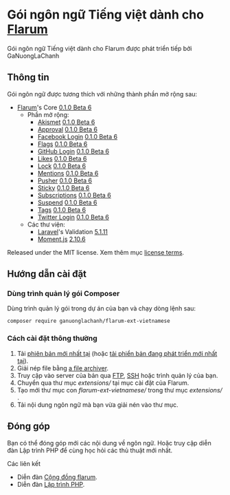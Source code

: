 # Gói ngôn ngữ Tiếng việt dành cho [Flarum](http://flarum.org/)

Gói ngôn ngữ Tiếng việt dành cho Flarum được phát triển tiếp bởi GaNuongLaChanh

## Thông tin

Gói ngôn ngữ được tương thích với những thành phần mở rộng sau:

- [Flarum](https://github.com/flarum/core)'s Core [0.1.0 Beta 6](https://github.com/flarum/core/releases/tag/v0.1.0-beta.6)
  - Phần mở rộng:
    - [Akismet](https://github.com/flarum/akismet) [0.1.0 Beta 6](https://github.com/flarum/akismet/releases/tag/v0.1.0-beta.6)
    - [Approval](https://github.com/flarum/approval) [0.1.0 Beta 6](https://github.com/flarum/approval/releases/tag/v0.1.0-beta.6)
    - [Facebook Login](https://github.com/flarum/auth-facebook) [0.1.0 Beta 6](https://github.com/flarum/auth-facebook/releases/tag/v0.1.0-beta.6)
    - [Flags](https://github.com/flarum/flags) [0.1.0 Beta 6](https://github.com/flarum/flags/releases/tag/v0.1.0-beta.6)
    - [GitHub Login](https://github.com/flarum/auth-github) [0.1.0 Beta 6](https://github.com/flarum/auth-github/releases/tag/v0.1.0-beta.6)
    - [Likes](https://github.com/flarum/likes) [0.1.0 Beta 6](https://github.com/flarum/likes/releases/tag/v0.1.0-beta.6)
    - [Lock](https://github.com/flarum/lock) [0.1.0 Beta 6](https://github.com/flarum/lock/releases/tag/v0.1.0-beta.6)
    - [Mentions](https://github.com/flarum/mentions) [0.1.0 Beta 6](https://github.com/flarum/mentions/releases/tag/v0.1.0-beta.6)
    - [Pusher](https://github.com/flarum/pusher) [0.1.0 Beta 6](https://github.com/flarum/pusher/releases/tag/v0.1.0-beta.6)
    - [Sticky](https://github.com/flarum/sticky) [0.1.0 Beta 6](https://github.com/flarum/sticky/releases/tag/v0.1.0-beta.6)
    - [Subscriptions](https://github.com/flarum/subscriptions) [0.1.0 Beta 6](https://github.com/flarum/subscriptions/releases/tag/v0.1.0-beta.6)
    - [Suspend](https://github.com/flarum/suspend) [0.1.0 Beta 6](https://github.com/flarum/suspend/releases/tag/v0.1.0-beta.6)
    - [Tags](https://github.com/flarum/tags) [0.1.0 Beta 6](https://github.com/flarum/tags/releases/tag/v0.1.0-beta.6)
    - [Twitter Login](https://github.com/flarum/auth-twitter) [0.1.0 Beta 6](https://github.com/flarum/auth-twitter/releases/tag/v0.1.0-beta.6)
  - Các thư viện:
    - [Laravel](https://github.com/laravel/laravel)'s Validation [5.1.11](https://github.com/laravel/laravel/releases/tag/v5.1.11)
    - [Moment.js](https://github.com/moment/moment) [2.10.6](https://github.com/moment/moment/releases/tag/2.10.6)

Released under the MIT license. Xem thêm mục [license terms](https://github.com/maelsoucaze/flarum/blob/master/LICENSE).

## Hướng dẫn cài đặt

### Dùng trình quản lý gói Composer

Dùng trình quản lý gói trong dự án của bạn và chạy dòng lệnh sau:

```
composer require ganuonglachanh/flarum-ext-vietnamese
```


### Cách cài đặt thông thường

1. Tải [phiên bản mới nhất tại](https://github.com/ganuonglachanh/flarum-ext-vietnamese/releases) (hoặc [tải phiển bản đang phát triển mới nhất tại](https://github.com/ganuonglachanh/flarum-ext-vietnamese/archive/master.zip)).
2. Giải nép file bằng [a file archiver](https://en.wikipedia.org/wiki/Comparison_of_file_archivers).
3. Truy cập vào server của bản qua [FTP](https://en.wikipedia.org/wiki/File_Transfer_Protocol), [SSH](https://en.wikipedia.org/wiki/Secure_Shell) hoặc trình quản lý của bạn.
4. Chuyển qua thư mục *extensions/* tại mục cài đặt của Flarum.
5. Tạo mới thư mục con *flarum-ext-vietnamese/*  trong thư mục *extensions/* .
6. Tải nội dung ngôn ngữ mà bạn vừa giải nén vào thư mục.

## Đóng góp

Bạn có thể đóng góp mới các nội dung về ngôn ngữ. Hoặc truy cập diễn đàn Lập trình PHP để cùng học hỏi các thủ thuật mới nhất. 

Các liên kết

- Diễn đàn [Cộng đồng flarum](https://discuss.flarum.org).
- Diễn đàn [Lập trình PHP](http://diendan.laptrinhphp.edu.vn).


